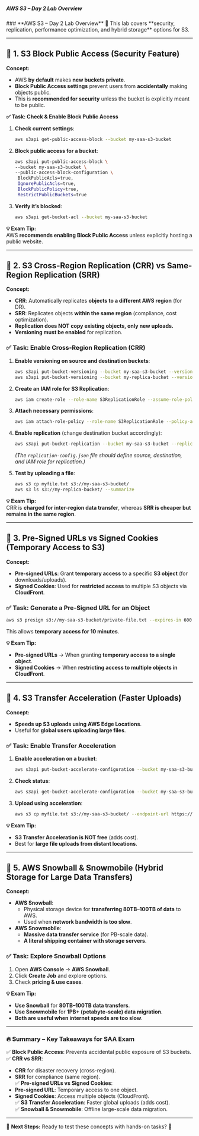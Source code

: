 <h5>AWS S3 – Day 2 Lab Overview</h5>
### **AWS S3 – Day 2 Lab Overview** 🚀  
This lab covers **security, replication, performance optimization, and hybrid storage** options for S3.

---

## **🔹 1. S3 Block Public Access (Security Feature)**

**Concept:**

- AWS **by default** makes **new buckets private**.
- **Block Public Access settings** prevent users from **accidentally** making objects public.
- This is **recommended for security** unless the bucket is explicitly meant to be public.

**✅ Task: Check & Enable Block Public Access**

1. **Check current settings**:
   ```sh
   aws s3api get-public-access-block --bucket my-saa-s3-bucket
   ```
2. **Block public access for a bucket**:
   ```sh
   aws s3api put-public-access-block \
   --bucket my-saa-s3-bucket \
   --public-access-block-configuration \
    BlockPublicAcls=true,
    IgnorePublicAcls=true,
    BlockPublicPolicy=true,
    RestrictPublicBuckets=true
   ```
3. **Verify it’s blocked**:
   ```sh
   aws s3api get-bucket-acl --bucket my-saa-s3-bucket
   ```

**💡 Exam Tip:**  
AWS **recommends enabling Block Public Access** unless explicitly hosting a public website.

---

## **🔹 2. S3 Cross-Region Replication (CRR) vs Same-Region Replication (SRR)**

**Concept:**

- **CRR**: Automatically replicates **objects to a different AWS region** (for DR).
- **SRR**: Replicates objects **within the same region** (compliance, cost optimization).
- **Replication does NOT copy existing objects, only new uploads.**
- **Versioning must be enabled** for replication.

### **✅ Task: Enable Cross-Region Replication (CRR)**

1. **Enable versioning on source and destination buckets**:
   ```sh
   aws s3api put-bucket-versioning --bucket my-saa-s3-bucket --versioning-configuration Status=Enabled
   aws s3api put-bucket-versioning --bucket my-replica-bucket --versioning-configuration Status=Enabled
   ```
2. **Create an IAM role for S3 Replication**:
   ```sh
   aws iam create-role --role-name S3ReplicationRole --assume-role-policy-document file://trust-policy.json
   ```
3. **Attach necessary permissions**:
   ```sh
   aws iam attach-role-policy --role-name S3ReplicationRole --policy-arn arn:aws:iam::aws:policy/service-role/AmazonS3FullAccess
   ```
4. **Enable replication** (change destination bucket accordingly):

   ```sh
   aws s3api put-bucket-replication --bucket my-saa-s3-bucket --replication-configuration file://replication-config.json
   ```

   _(The `replication-config.json` file should define source, destination, and IAM role for replication.)_

5. **Test by uploading a file**:
   ```sh
   aws s3 cp myfile.txt s3://my-saa-s3-bucket/
   aws s3 ls s3://my-replica-bucket/ --summarize
   ```

**💡 Exam Tip:**  
CRR is **charged for inter-region data transfer**, whereas **SRR is cheaper but remains in the same region**.

---

## **🔹 3. Pre-Signed URLs vs Signed Cookies (Temporary Access to S3)**

**Concept:**

- **Pre-signed URLs**: Grant **temporary access** to a specific **S3 object** (for downloads/uploads).
- **Signed Cookies**: Used for **restricted access** to multiple S3 objects via **CloudFront**.

### **✅ Task: Generate a Pre-Signed URL for an Object**

```sh
aws s3 presign s3://my-saa-s3-bucket/private-file.txt --expires-in 600
```

This allows **temporary access for 10 minutes**.

**💡 Exam Tip:**

- **Pre-signed URLs** → When granting **temporary access to a single object**.
- **Signed Cookies** → When **restricting access to multiple objects in CloudFront**.

---

## **🔹 4. S3 Transfer Acceleration (Faster Uploads)**

**Concept:**

- **Speeds up S3 uploads using AWS Edge Locations**.
- Useful for **global users uploading large files**.

### **✅ Task: Enable Transfer Acceleration**

1. **Enable acceleration on a bucket**:
   ```sh
   aws s3api put-bucket-accelerate-configuration --bucket my-saa-s3-bucket --accelerate-configuration Status=Enabled
   ```
2. **Check status**:
   ```sh
   aws s3api get-bucket-accelerate-configuration --bucket my-saa-s3-bucket
   ```
3. **Upload using acceleration**:
   ```sh
   aws s3 cp myfile.txt s3://my-saa-s3-bucket/ --endpoint-url https://s3-accelerate.amazonaws.com
   ```

**💡 Exam Tip:**

- **S3 Transfer Acceleration is NOT free** (adds cost).
- Best for **large file uploads from distant locations**.

---

## **🔹 5. AWS Snowball & Snowmobile (Hybrid Storage for Large Data Transfers)**

**Concept:**

- **AWS Snowball**:
  - Physical storage device for **transferring 80TB–100TB of data** to AWS.
  - Used when **network bandwidth is too slow**.
- **AWS Snowmobile**:
  - **Massive data transfer service** (for PB-scale data).
  - **A literal shipping container with storage servers**.

### **✅ Task: Explore Snowball Options**

1. Open **AWS Console** → **AWS Snowball**.
2. Click **Create Job** and explore options.
3. Check **pricing & use cases**.

**💡 Exam Tip:**

- **Use Snowball** for **80TB–100TB data transfers**.
- **Use Snowmobile** for **1PB+ (petabyte-scale) data migration**.
- **Both are useful when internet speeds are too slow**.

---

### **🔥 Summary – Key Takeaways for SAA Exam**

✅ **Block Public Access**: Prevents accidental public exposure of S3 buckets.  
✅ **CRR vs SRR**:

- **CRR** for disaster recovery (cross-region).
- **SRR** for compliance (same region).  
  ✅ **Pre-signed URLs vs Signed Cookies**:
- **Pre-signed URL**: Temporary access to one object.
- **Signed Cookies**: Access multiple objects (CloudFront).  
  ✅ **S3 Transfer Acceleration**: Faster global uploads (adds cost).  
  ✅ **Snowball & Snowmobile**: Offline large-scale data migration.

---

🎯 **Next Steps:** Ready to test these concepts with hands-on tasks? 🚀
